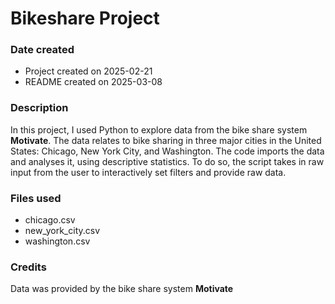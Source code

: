 # Bikeshare Project

### Date created
* Project created on 2025-02-21
* README created on 2025-03-08

### Description
In this project, I used Python to explore data from the bike share system **Motivate**. The data relates to bike sharing in three major cities in the United States: Chicago, New York City, and Washington. The code imports the data and analyses it, using descriptive statistics. To do so, the script takes in raw input from the user to  interactively set filters and provide raw data.

### Files used
* chicago.csv
* new_york_city.csv
* washington.csv
### Credits
Data was provided by the bike share system **Motivate**
